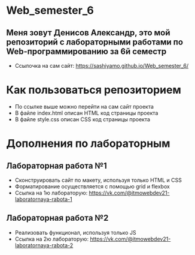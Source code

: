 # Web_semester_6
## Меня зовут Денисов Александр, это мой репозиторий с лабораторными работами по Web-программированию за 6й семестр
+ Ссылочка на сам сайт: https://sashiyamo.github.io/Web_semester_6/

# Как пользоваться репозиторием 
+ По ссылке выше можно перейти на сам сайт проекта
+ В файле index.html описан HTML код страницы проекта
+ В файле style.css описан CSS код страницы проекта

# Дополнения по лабораторным
## Лабораторная работа №1
+ Сконструировать сайт по макету, используя только HTML и CSS
+ Форматирование осуществляется с помощью grid и flexbox
+ Ссылка на 1ю лабораторую: https://vk.com/@itmowebdev21-laboratornaya-rabota-1

## Лабораторная работа №2
+ Реализовать функционал, используя только JS
+ Ссылка на 2ю лабораторую: https://vk.com/@itmowebdev21-laboratornaya-rabota-2

